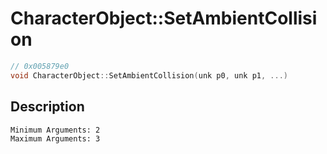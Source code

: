 # CharacterObject::SetAmbientCollision
```c
// 0x005879e0
void CharacterObject::SetAmbientCollision(unk p0, unk p1, ...)
```
## Description
```
Minimum Arguments: 2
Maximum Arguments: 3
```

